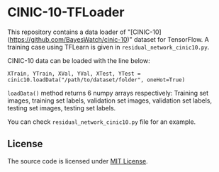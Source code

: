 # CINIC-10-TFLoader

This repository contains a data loader of "[CINIC-10] (https://github.com/BayesWatch/cinic-10)" dataset for TensorFlow. A training case using TFLearn is given in `residual_network_cinic10.py`.

CINIC-10 data can be loaded with the line below:
```
XTrain, YTrain, XVal, YVal, XTest, YTest = cinic10.loadData("/path/to/dataset/folder", oneHot=True)
```

`loadData()` method returns 6 numpy arrays respectively: Training set images, training set labels, validation set images, validation set labels, testing set images, testing set labels.

You can check `residual_network_cinic10.py` file for an example.


## License
The source code is licensed under [MIT License](./LICENSE).

